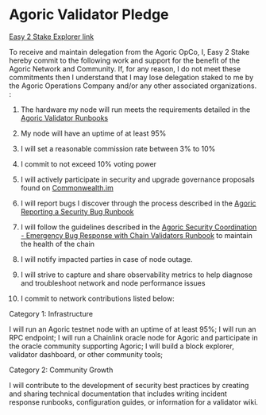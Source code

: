 # Agoric Validator Pledge

[Easy 2 Stake Explorer link](https://main.explorer.agoric.net/validator/agoricvaloper1kh36wae8w5z3yxhfue8wdct7xjsjksuuz7seky)

To receive and maintain delegation from the Agoric OpCo, I, Easy 2 Stake hereby commit to the following work and support for the benefit of the Agoric Network and 
Community. If, for any reason, I do not meet these commitments then I understand that I may lose delegation staked to me by the Agoric Operations Company and/or any other associated organizations. :

1. The hardware my node will run meets the requirements detailed in the [Agoric Validator Runbooks](https://github.com/Agoric/agoric-sdk/wiki/Runbooks)

2. My node will have an uptime of at least 95%

3. I will set a reasonable commission rate between 3% to 10%

4. I commit to not exceed 10% voting power

5. I will actively participate in security and upgrade governance proposals found on [Commonwealth.im](https://commonwealth.im/agoric)

6. I will report bugs I discover through the process described in the [Agoric Reporting a Security Bug Runbook](https://github.com/Agoric/agoric-sdk/wiki/Runbook:-Reporting-a-Security-Bug)

7. I will follow the guidelines described in the [Agoric Security Coordination - Emergency Bug Response with Chain Validators Runbook](https://github.com/Agoric/agoric-sdk/wiki/Runbook:-Security-Coordination---Emergency-Bug-Response-with-Chain-Validators) to maintain the health of the chain

8. I will notify impacted parties in case of node outage.

9. I will strive to capture and share observability metrics to help diagnose and troubleshoot network and node performance issues

10. I commit to network contributions listed below:


Category 1: Infrastructure

I will run an Agoric testnet node with an uptime of at least 95%;
I will run an RPC endpoint;
I will run a Chainlink oracle node for Agoric and participate in the oracle community supporting Agoric;
I will build a block explorer, validator dashboard, or other community tools;



Category 2: Community Growth

I will contribute to the development of security best practices by creating and sharing technical documentation that includes writing incident response runbooks, configuration guides, or information for a validator wiki. ‌
